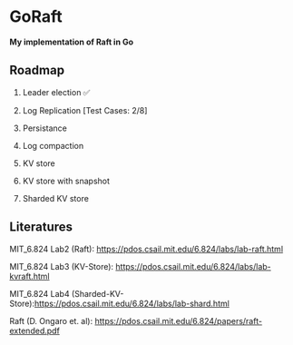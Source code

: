 # GoRaft

**My implementation of Raft in Go**


## Roadmap

1. Leader election    :white_check_mark:

2. Log Replication    [Test Cases: 2/8]

3. Persistance

4. Log compaction

5. KV store

6. KV store with snapshot

7. Sharded KV store


## Literatures

MIT_6.824 Lab2 (Raft): https://pdos.csail.mit.edu/6.824/labs/lab-raft.html

MIT_6.824 Lab3 (KV-Store): https://pdos.csail.mit.edu/6.824/labs/lab-kvraft.html

MIT_6.824 Lab4 (Sharded-KV-Store):https://pdos.csail.mit.edu/6.824/labs/lab-shard.html

Raft (D. Ongaro et. al): https://pdos.csail.mit.edu/6.824/papers/raft-extended.pdf
